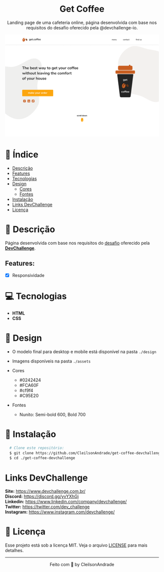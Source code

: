 <div align="center">
  <h1>Get Coffee</h1>
  <p>Landing page de uma cafeteria online, página desenvolvida com base nos requisitos do desafio oferecido pela @devchallenge-io.</p>
  <img src="./design/desktop.png" alt="Logo" width="800">
</div>

# 📒 Índice

* [Descrição](#descrição)
* [Features](#features) 
* [Tecnologias](#tecnologias)
* [Design](#design)
  * [Cores](#cores)
  * [Fontes](#fontes)
* [Instalação](#instalação)
* [Links DevChallenge](#links-devchallenge)
* [Licença](#licença)

# 📃 <span id="descrição">Descrição</span>
Página desenvolvida com base nos requisitos do [desafio](https://github.com/lucianesantcs/get-coffee) oferecido pela [**DevChallenge**](https://devchallenge.now.sh/).

## Features:
- [x] Responsividade<br>

# 💻 <span id="tecnologias">Tecnologias</span>
- **HTML**
- **CSS**

# 🎨 <span id="design">Design</span>
- O modelo final para desktop e mobile está disponível na pasta `./design`
- Imagens disponíveis na pasta `./assets`<br>

- <span id="cores">Cores<br></span>
  * #0242424<br>
  * #FCA60F<br>
  * #cf9f4<br>
  * #C95E20<br>

- <span id="fontes">Fontes<br></span>
  * Nunito: Semi-bold 600, Bold 700

# 🚀 <span id="instalação">Instalação</span>
```bash
  # Clone este repositório:
  $ git clone https://github.com/CleilsonAndrade/get-coffee-devchallenge
  $ cd ./get-coffee-devchallenge
```

# Links DevChallenge
**Site:** https://www.devchallenge.com.br/ <br>
**Discord:** https://discord.gg/yvYXhGj <br>
**Linkedin:** https://www.linkedin.com/company/devchallenge/<br>
**Twitter:** https://twitter.com/dev_challenge<br>
**Instagram:** https://www.instagram.com/devchallenge/<br>

# 📝 <span id="licença">Licença</span>

Esse projeto está sob a licença MIT. Veja o arquivo [LICENSE](LICENSE) para mais detalhes.

---

<p align="center">
  Feito com 💜 by CleilsonAndrade
</p>